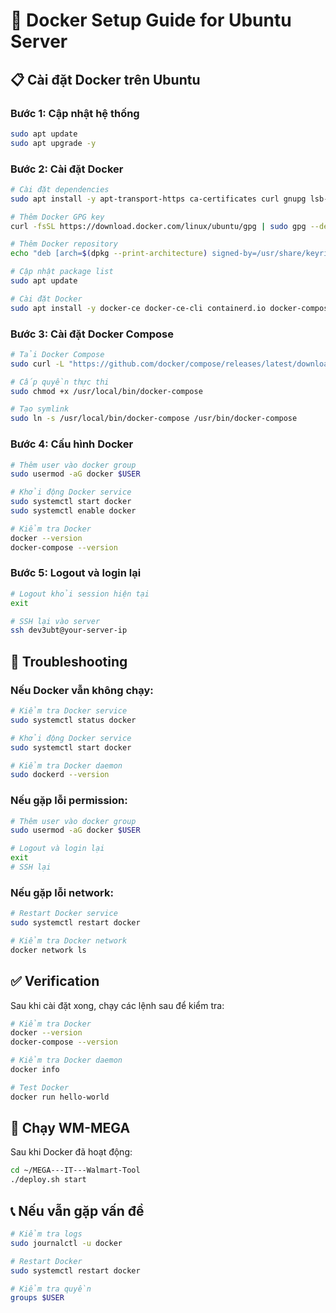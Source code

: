 # 🐳 Docker Setup Guide for Ubuntu Server

## 📋 Cài đặt Docker trên Ubuntu

### Bước 1: Cập nhật hệ thống
```bash
sudo apt update
sudo apt upgrade -y
```

### Bước 2: Cài đặt Docker
```bash
# Cài đặt dependencies
sudo apt install -y apt-transport-https ca-certificates curl gnupg lsb-release

# Thêm Docker GPG key
curl -fsSL https://download.docker.com/linux/ubuntu/gpg | sudo gpg --dearmor -o /usr/share/keyrings/docker-archive-keyring.gpg

# Thêm Docker repository
echo "deb [arch=$(dpkg --print-architecture) signed-by=/usr/share/keyrings/docker-archive-keyring.gpg] https://download.docker.com/linux/ubuntu $(lsb_release -cs) stable" | sudo tee /etc/apt/sources.list.d/docker.list > /dev/null

# Cập nhật package list
sudo apt update

# Cài đặt Docker
sudo apt install -y docker-ce docker-ce-cli containerd.io docker-compose-plugin
```

### Bước 3: Cài đặt Docker Compose
```bash
# Tải Docker Compose
sudo curl -L "https://github.com/docker/compose/releases/latest/download/docker-compose-$(uname -s)-$(uname -m)" -o /usr/local/bin/docker-compose

# Cấp quyền thực thi
sudo chmod +x /usr/local/bin/docker-compose

# Tạo symlink
sudo ln -s /usr/local/bin/docker-compose /usr/bin/docker-compose
```

### Bước 4: Cấu hình Docker
```bash
# Thêm user vào docker group
sudo usermod -aG docker $USER

# Khởi động Docker service
sudo systemctl start docker
sudo systemctl enable docker

# Kiểm tra Docker
docker --version
docker-compose --version
```

### Bước 5: Logout và login lại
```bash
# Logout khỏi session hiện tại
exit

# SSH lại vào server
ssh dev3ubt@your-server-ip
```

## 🔧 Troubleshooting

### Nếu Docker vẫn không chạy:
```bash
# Kiểm tra Docker service
sudo systemctl status docker

# Khởi động Docker service
sudo systemctl start docker

# Kiểm tra Docker daemon
sudo dockerd --version
```

### Nếu gặp lỗi permission:
```bash
# Thêm user vào docker group
sudo usermod -aG docker $USER

# Logout và login lại
exit
# SSH lại
```

### Nếu gặp lỗi network:
```bash
# Restart Docker service
sudo systemctl restart docker

# Kiểm tra Docker network
docker network ls
```

## ✅ Verification

Sau khi cài đặt xong, chạy các lệnh sau để kiểm tra:

```bash
# Kiểm tra Docker
docker --version
docker-compose --version

# Kiểm tra Docker daemon
docker info

# Test Docker
docker run hello-world
```

## 🚀 Chạy WM-MEGA

Sau khi Docker đã hoạt động:

```bash
cd ~/MEGA---IT---Walmart-Tool
./deploy.sh start
```

## 📞 Nếu vẫn gặp vấn đề

```bash
# Kiểm tra logs
sudo journalctl -u docker

# Restart Docker
sudo systemctl restart docker

# Kiểm tra quyền
groups $USER
```
